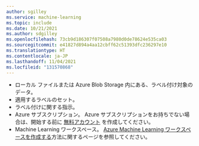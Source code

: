 ```yaml
---
author: sgilley
ms.service: machine-learning
ms.topic: include
ms.date: 10/21/2021
ms.author: sdgilley
ms.openlocfilehash: 73cb9d186307f07508a7980d0de78624e535ca03
ms.sourcegitcommit: e41827d894a4aa12cbff62c51393dfc236297e10
ms.translationtype: HT
ms.contentlocale: ja-JP
ms.lasthandoff: 11/04/2021
ms.locfileid: "131570868"
---
```

- ローカル ファイルまたは Azure Blob Storage 内にある、ラベル付け対象のデータ。
- 適用するラベルのセット。
- ラベル付けに関する指示。
- Azure サブスクリプション。 Azure サブスクリプションをお持ちでない場合は、開始する前に [無料アカウント](https://azure.microsoft.com/free/) を作成してください。
- Machine Learning ワークスペース。 [Azure Machine Learning ワークスペースを作成する](../articles/machine-learning/how-to-manage-workspace.md)方法に関するページを参照してください。